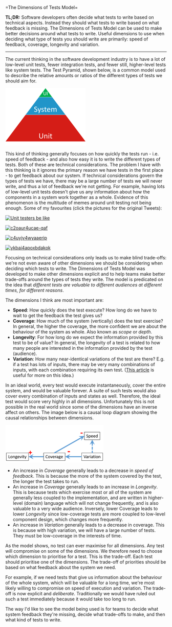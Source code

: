 =The Dimensions of Tests Model=

**TL;DR:** Software developers often decide what tests to write based on technical aspects. Instead they should what tests to write based on what feedback is missing. The Dimensions of Tests Model can be used to make better decisions around what tests to write.  Useful dimensions to use when deciding what type of tests you should write are primarily: speed of feedback, coverage, longevity and variation.  

--------
The current thinking in the software development industry is to have a lot of low-level unit tests, fewer integration tests, and fewer still, higher-level tests like system tests. The Test Pyramid, shown below, is a common model used to describe the relative amounts or ratios of the different types of tests we should aim for. 

![The traditional Test Pyramid](traditional-test-pyramid.png)

This kind of thinking generally focuses on how quickly the tests run - i.e. speed of feedback - and also how easy it is to write the different types of tests. Both of these are technical considerations. The problem I have with this thinking is it ignores the primary reason we have tests in the first place - to get feedback about our system. If technical considerations govern the types of tests we have, there may be a large number of tests we will never write, and thus a lot of feedback we're not getting. For example, having lots of low-level unit tests doesn't give us any information about how the components in a system work together as a whole. Evidence of this phenomenon is the multitude of memes around unit testing not being enough. Some of my favourites (click the pictures for the original Tweets):  

<a href="https://twitter.com/kentcdodds/status/628658648001048577"><img src="https://joshilewis.files.wordpress.com/2017/02/cllxtwaumaavbkv.png" alt="Unit testers be like" width="274" height="200" /></a>

<a href="https://twitter.com/timbray/status/822470746773409794"><img src="https://joshilewis.files.wordpress.com/2017/02/c2oaur4ucae-qaf.jpg" alt="c2oaur4ucae-qaf" width="274" height="192" /> </a>

<a href="https://twitter.com/withzombies/status/829716565834752000"><img src="https://joshilewis.files.wordpress.com/2017/02/c4uyjv4wyaaerip.jpg" alt="c4uyjv4wyaaerip" width="274" height="274" /> </a>

<a href="https://twitter.com/zmcartor/status/830224893392408580"><img src="https://joshilewis.files.wordpress.com/2017/02/ykbai4apoxbdakok.jpg" alt="ykbai4apoxbdakok" width="274" height="274" /> </a>

Focusing on technical considerations only leads us to make blind trade-offs: we're not even aware of other dimensions we should be considering when deciding which tests to write. The Dimensions of Tests Model was developed to make other dimensions explicit and to help teams make better trade-offs around the types of tests they write. The model is predicated on the idea that *different tests are valuable to different audiences at different times, for different reasons*.

The dimensions I think are most important are:  
 * **Speed**: How quickly does the test execute? How long do we have to wait to get the feedback the test gives us?   
 * **Coverage**:  How much of the system (vertically) does the test exercise? In general, the higher the coverage, the more confident we are about the behaviour of the system as whole. Also known as *scope* or *depth*.
 * **Longevity**: For how long do we expect the information provided by this test to be of value? In general, the longevity of a test is related to how many people are interested in the information provided by the test (audience).  
 * **Variation**:  How many near-identical variations of the test are there? E.g. if a test has lots of inputs, there may be very many combinations of inputs, with each combination requiring its own test. ([This article](http://blog.thecodewhisperer.com/permalink/integrated-tests-are-a-scam-part-1) is useful for more on this idea.)

In an ideal world, every test would execute instantaneously, cover the entire system, and would be valuable forever. A suite of such tests would also cover every combination of inputs and states as well. Therefore, the ideal test would score very highly in all dimensions. Unfortunately this is not possible in the real world since some of the dimensions have an inverse affect on others. The image below is a causal loop diagram showing the causal relationships between dimensions.

![Causal Loop Diagram](dimensions-of-tests-causal-loop.png)

 * An increase in *Coverage* generally leads to a decrease in *speed of feedback*. This is because the more of the system covered by the test, the longer the test takes to run.   
 * An increase in *Coverage* generally leads to an increase in *Longevity*. This is because tests which exercise most or all of the system are generally less coupled to the implementation, and are written in higher-level (domain) language which will not change frequently, and is also valuable to a very wide audience. Inversely, lower Coverage leads to lower *Longevity* since low-coverage tests are more coupled to low-level component design, which changes more frequently.
 * An increase in *Variation* generally leads to a decrease in coverage. This is because with high variation, we will have a large number of tests. They must be low-coverage in the interests of time.

As the model shows, no test can ever maximise for all dimensions. Any test will compromise on some of the dimensions. We therefore need to choose which dimension to prioritise for a test. This is the trade-off. Each test should prioritise one of the dimensions. The trade-off of priorities should be based on what feedback about the system we need. 

For example, if we need tests that give us information about the behaviour of the whole system, which will be valuable for a long time, we're most likely willing to compromise on speed of execution and variation. The trade-off is now explicit and *deliberate*. Traditionally we would have ruled out such a test immediately because it would take too long to run.

The way I'd like to see the model being used is for teams to decide what system feedback they're missing, decide what trade-offs to make, and then what kind of tests to write.
